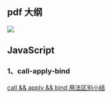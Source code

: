 ## pdf 大纲

![](https://ftp.bmp.ovh/imgs/2019/11/b9334bab49fa3323.png)

## JavaScript

### 1、call-apply-bind

[call && apply && bind 用法区别小结](https://github.com/yayxs/web-interview-questions/tree/master/bind-apply-call)
